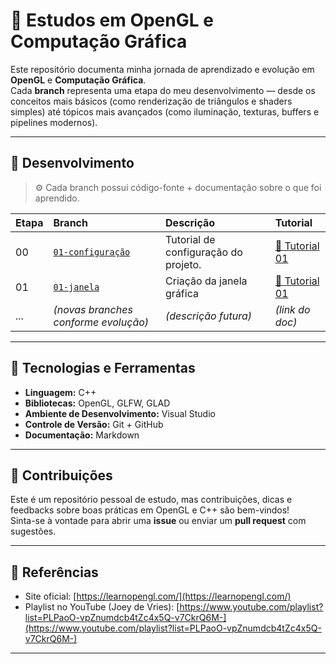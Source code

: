 ﻿# 🧠 Estudos em OpenGL e Computação Gráfica

Este repositório documenta minha jornada de aprendizado e evolução em **OpenGL** e **Computação Gráfica**.  
Cada **branch** representa uma etapa do meu desenvolvimento — desde os conceitos mais básicos (como renderização de triângulos e shaders simples) até tópicos mais avançados (como iluminação, texturas, buffers e pipelines modernos).

---

## 🌿 Desenvolvimento

> ⚙️ Cada branch possui código-fonte + documentação sobre o que foi aprendido.

| Etapa | Branch | Descrição | Tutorial |
|:------|:--------|:-----------|:----------|
| 00 | [`01-configuração`](#) | Tutorial de configuração do projeto. | [📄 Tutorial 01](./docs/00-configuração.md) |
| 01 | [`01-janela`](/tree/01-janela) | Criação da janela gráfica | [📄 Tutorial 01](./docs/01-janela.md) |
| ... | *(novas branches conforme evolução)* | *(descrição futura)* | *(link do doc)* |

---

## 🧩 Tecnologias e Ferramentas

- **Linguagem:** C++  
- **Bibliotecas:** OpenGL, GLFW, GLAD  
- **Ambiente de Desenvolvimento:** Visual Studio
- **Controle de Versão:** Git + GitHub  
- **Documentação:** Markdown


---

## 🤝 Contribuições

Este é um repositório pessoal de estudo, mas contribuições, dicas e feedbacks sobre boas práticas em OpenGL e C++ são bem-vindos!  
Sinta-se à vontade para abrir uma **issue** ou enviar um **pull request** com sugestões.

---

## 🔗 Referências

- Site oficial: [https://learnopengl.com/](https://learnopengl.com/)
- Playlist no YouTube (Joey de Vries): [https://www.youtube.com/playlist?list=PLPaoO-vpZnumdcb4tZc4x5Q-v7CkrQ6M-](https://www.youtube.com/playlist?list=PLPaoO-vpZnumdcb4tZc4x5Q-v7CkrQ6M-)

---



